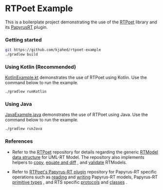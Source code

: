 # RTPoet Example

This is a boilerplate project demonstrating the use of the [RTPoet](https://github.com/kjahed/rtpoet) library and
its [PapyrusRT](https://github.com/kjahed/rtpoet-papyrusrt) plugin.

### Getting started

```bash
git https://github.com/kjahed/rtpoet-example
./gradlew build
```

### Using Kotlin (Recommended)

[KotlinExample.kt](src/main/kotlin/KotlinExample.kt) demonstrates the use of RTPoet using Kotlin. Use the command below
to run the example.

```bash
./gradlew runKotlin
```

### Using Java

[JavaExample.java](src/main/java/JavaExample.java) demonstrates the use of RTPoet using Java. Use the command below to
run the example.

```bash
./gradlew runJava
```

### References

- Refer to the [RTPoet](https://github.com/kjahed/rtpoet) repository for details regarding the
  generic [RTModel data structure](https://github.com/kjahed/rtpoet/tree/master/src/main/kotlin/ca/jahed/rtpoet/rtmodel)
  for UML-RT Model. The repository also implements helpers
  to [copy](https://github.com/kjahed/rtpoet/blob/master/src/main/kotlin/ca/jahed/rtpoet/utils/RTDeepCopier.kt),
  [equate and diff](https://github.com/kjahed/rtpoet/blob/master/src/main/kotlin/ca/jahed/rtpoet/utils/RTEqualityHelper.kt)
  ,
  and [validate](https://github.com/kjahed/rtpoet/blob/master/src/main/kotlin/ca/jahed/rtpoet/utils/RTModelValidator.kt)
  RTModels.


- Refer to [RTPoet's Papyrus-RT plugin](https://github.com/kjahed/rtpoet-papyrusrt) repository for Papyrus-RT specific
  operations such
  as [reading](https://github.com/kjahed/rtpoet-papyrusrt/blob/master/src/main/kotlin/ca/jahed/rtpoet/papyrusrt/PapyrusRTReader.kt)
  and [writing](https://github.com/kjahed/rtpoet-papyrusrt/blob/master/src/main/kotlin/ca/jahed/rtpoet/papyrusrt/PapyrusRTWriter.kt)
  Papyrus-RT models,
  Papyrus-RT [primitive types](https://github.com/kjahed/rtpoet-papyrusrt/tree/master/src/main/kotlin/ca/jahed/rtpoet/papyrusrt/rts/primitivetype)
  , and RTS
  specific [protocols](https://github.com/kjahed/rtpoet-papyrusrt/tree/master/src/main/kotlin/ca/jahed/rtpoet/papyrusrt/rts/protocols)
  and
  [classes](https://github.com/kjahed/rtpoet-papyrusrt/tree/master/src/main/kotlin/ca/jahed/rtpoet/papyrusrt/rts/classes)
  .